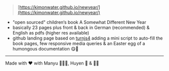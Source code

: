 > [https://kimonwater.github.io/newyear/](https://kimonwater.github.io/newyear/)

- "open sourced" children‘s book A Somewhat Different New Year
- basically 23 pages plus front & back in German (recommended) & English as pdfs (higher res available)
- github landing page based on [turnjs4](http://turnjs.com/) adding a mini script to auto-fill the book pages, few responsive media queries & an Easter egg of a humongous documentation 😋🎉

***
Made with ❤️ with Manyu 👩🏻‍💼, Huyen 🎨 & 🙏🏽
